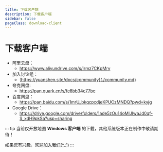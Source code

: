 ```yaml
---
title: 下载客户端
description: 下载客户端
sidebar: false
pageClass: download-client
---
```


# 下载客户端

- 阿里云盘：
  - <https://www.aliyundrive.com/s/irmz7CKpMry>
- 加入讨论组：
  - [https://yuanshen.site/docs/community](./community.md)
- 夸克网盘:
  - <https://pan.quark.cn/s/fe8bb34c77bc>
- 百度网盘：
  - <https://pan.baidu.com/s/1mrU_bkqcpcdjeKPUCzMNDQ?pwd=kyjg>
- Google Drive：
  - <https://drive.google.com/drive/folders/1ade5zOu14oMIJlwaJd0qf-S_xdH9pkSa?usp=sharing>

::: tip
当前仅开放地图 **Windows 客户端** 的下载，其他系统版本正在制作中敬请期待！

如果您有兴趣，欢迎[加入我们(^\_^)](./join.md)
:::

<script setup>
import { useData } from 'vitepress'

const { page } = useData()
</script>
